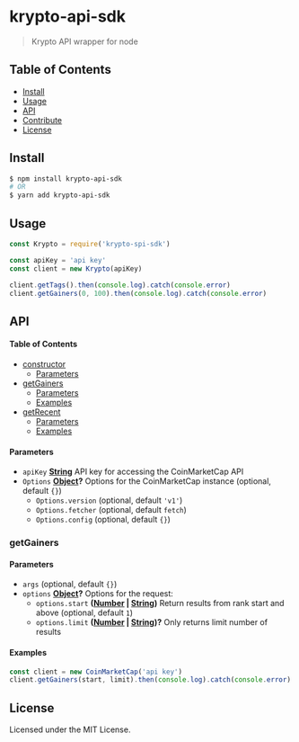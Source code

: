 # krypto-api-sdk

> Krypto API wrapper for node

## Table of Contents

-   [Install](#install)
-   [Usage](#usage)
-   [API](#api)
-   [Contribute](#contribute)
-   [License](#license)

## Install

```sh
$ npm install krypto-api-sdk
# OR
$ yarn add krypto-api-sdk
```

## Usage

```js
const Krypto = require('krypto-spi-sdk')

const apiKey = 'api key'
const client = new Krypto(apiKey)

client.getTags().then(console.log).catch(console.error)
client.getGainers(0, 100).then(console.log).catch(console.error)
```

## API

<!-- Generated by documentation.js. Update this documentation by updating the source code. -->

#### Table of Contents

-   [constructor](#constructor)
    -   [Parameters](#parameters)
-   [getGainers](#getgainers)
    -   [Parameters](#parameters-1)
    -   [Examples](#examples)
-   [getRecent](#getRecent)
    -   [Parameters](#parameters-2)
    -   [Examples](#examples-1)



#### Parameters

-   `apiKey` **[String](https://developer.mozilla.org/docs/Web/JavaScript/Reference/Global_Objects/String)** API key for accessing the CoinMarketCap API
-   `Options` **[Object](https://developer.mozilla.org/docs/Web/JavaScript/Reference/Global_Objects/Object)?** Options for the CoinMarketCap instance (optional, default `{}`)
    -   `Options.version`   (optional, default `'v1'`)
    -   `Options.fetcher`   (optional, default `fetch`)
    -   `Options.config`   (optional, default `{}`)

### getGainers


#### Parameters

-   `args`   (optional, default `{}`)
-   `options` **[Object](https://developer.mozilla.org/docs/Web/JavaScript/Reference/Global_Objects/Object)?** Options for the request:
    -   `options.start` **([Number](https://developer.mozilla.org/docs/Web/JavaScript/Reference/Global_Objects/Number) \| [String](https://developer.mozilla.org/docs/Web/JavaScript/Reference/Global_Objects/String))** Return results from rank start and above (optional, default `1`)
    -   `options.limit` **([Number](https://developer.mozilla.org/docs/Web/JavaScript/Reference/Global_Objects/Number) \| [String](https://developer.mozilla.org/docs/Web/JavaScript/Reference/Global_Objects/String))?** Only returns limit number of results

#### Examples

```javascript
const client = new CoinMarketCap('api key')
client.getGainers(start, limit).then(console.log).catch(console.error)
```

## License

Licensed under the MIT License.
